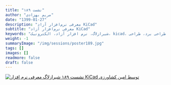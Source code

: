 ```yaml
---
title: "نشست ۱۸۹"
author: "مریم بهزادی"
date: "1399-01-27"
description: "معرفی نرم‌افزار آزاد KiCad"
subtitle: "معرفی نرم‌افزار آزاد KiCad"
keywords: "شیرازلاگ، نرم افزار آزاد، الکترونیک، kicad، طراحی برد، طراحی pcb" 
weight: -1
summaryImage: "/img/sessions/poster189.jpg"
tags: []
images: []
readmore: false
draft: false
---
```

[![نشست ۱۸۹ شیرازلاگ معرفی نرم افزار KiCad توسط امین کشاورزی](/img/sessions/poster189.jpg)](/img/sessions/poster189.jpg)